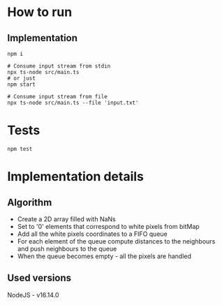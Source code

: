 # How to run

## Implementation
```shell
npm i

# Consume input stream from stdin
npx ts-node src/main.ts
# or just
npm start

# Consume input stream from file
npx ts-node src/main.ts --file 'input.txt'
```

# Tests
```shell
npm test
```

# Implementation details
## Algorithm  
- Create a 2D array filled with NaNs
- Set to '0' elements that correspond to white pixels from bitMap
- Add all the white pixels coordinates to a FIFO queue
- For each element of the queue compute distances to the neighbours and push neighbours to the queue
- When the queue becomes empty - all the pixels are handled

## Used versions
NodeJS - v16.14.0
